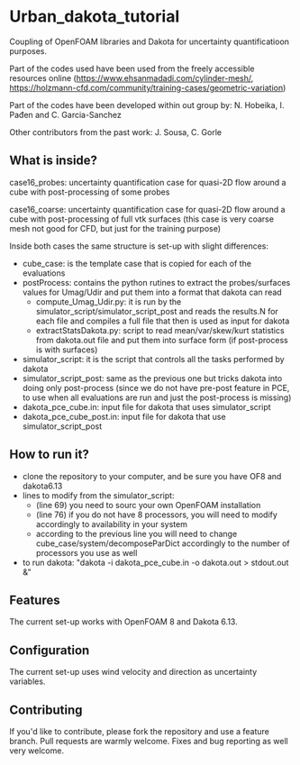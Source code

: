 # Urban_dakota_tutorial

Coupling of OpenFOAM libraries and Dakota for uncertainty quantificatioon purposes.

Part of the codes used have been used from the freely accessible resources online (https://www.ehsanmadadi.com/cylinder-mesh/, https://holzmann-cfd.com/community/training-cases/geometric-variation)

Part of the codes have been developed within out group by: N. Hobeika, I. Pađen and C. Garcia-Sanchez

Other contributors from the past work: J. Sousa, C. Gorle


## What is inside?

case16_probes: uncertainty quantification case for quasi-2D flow around a cube with post-processing of some probes

case16_coarse: uncertainty quantification case for quasi-2D flow around a cube with post-processing of full vtk surfaces (this case is very coarse mesh not good for CFD, but just for the training purpose)

Inside both cases the same structure is set-up with slight differences: 

+ cube_case: is the template case that is copied for each of the evaluations
+ postProcess: contains the python rutines to extract the probes/surfaces values for Umag/Udir and put them into a format that dakota can read
    + compute_Umag_Udir.py: it is run by the simulator_script/simulator_script_post and reads the results.N for each file and compiles a full file that then is used as input for dakota
    + extractStatsDakota.py: script to read mean/var/skew/kurt statistics from dakota.out file and put them into surface form (if post-process is with surfaces)
+ simulator_script: it is the script that controls all the tasks performed by dakota
+ simulator_script_post: same as the previous one but tricks dakota into doing only post-process (since we do not have pre-post feature in PCE, to use when all evaluations are run and just the post-process is missing)
+ dakota_pce_cube.in: input file for dakota that uses simulator_script
+ dakota_pce_cube_post.in: input file for dakota that use simulator_script_post

## How to run it?

+ clone the repository to your computer, and be sure you have OF8 and dakota6.13
+ lines to modify from the simulator_script:
    + (line 69) you need to sourc your own OpenFOAM installation
    + (line 76) if you do not have 8 processors, you will need to modify accordingly to availability in your system
    + according to the previous line you will need to change cube_case/system/decomposeParDict accordingly to the number of processors you use as well 
+ to run dakota: "dakota -i dakota_pce_cube.in -o dakota.out > stdout.out &"

## Features

The current set-up works with OpenFOAM 8 and Dakota 6.13.

## Configuration

The current set-up uses wind velocity and direction as uncertainty variables.

## Contributing

If you'd like to contribute, please fork the repository and use a feature
branch. Pull requests are warmly welcome. Fixes and bug reporting as well
very welcome.
